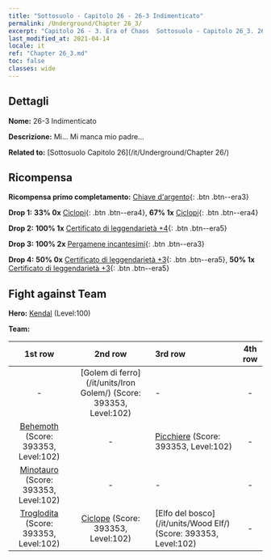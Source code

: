 ```yaml
---
title: "Sottosuolo - Capitolo 26 - 26-3 Indimenticato"
permalink: /Underground/Chapter 26_3/
excerpt: "Capitolo 26 - 3. Era of Chaos  Sottosuolo - Capitolo 26_3. 26-3 Indimenticato"
last_modified_at: 2021-04-14
locale: it
ref: "Chapter 26_3.md"
toc: false
classes: wide
---
```


## Dettagli

 **Nome:** 26-3 Indimenticato

 **Descrizione:** Mi... Mi manca mio padre...

 **Related to:** [Sottosuolo Capitolo 26](/it/Underground/Chapter 26/)

## Ricompensa

 **Ricompensa primo completamento:** [Chiave d'argento](/it/Items/con_693/){: .btn .btn--era3}

 **Drop 1:** **33% 0x** [Ciclopi](/it/Items/unt_222/){: .btn .btn--era4}, **67% 1x** [Ciclopi](/it/Items/unt_222/){: .btn .btn--era4}

 **Drop 2:** **100% 1x** [Certificato di leggendarietà +4](/it/Items/mat_95/){: .btn .btn--era5}

 **Drop 3:** **100% 2x** [Pergamene incantesimi](/it/Items/con_694/){: .btn .btn--era3}

 **Drop 4:** **50% 0x** [Certificato di leggendarietà +3](/it/Items/mat_88/){: .btn .btn--era5}, **50% 1x** [Certificato di leggendarietà +3](/it/Items/mat_88/){: .btn .btn--era5}


## Fight against Team
 **Hero:** [Kendal](/it/heroes/Kendal/) (Level:100)

 **Team:**


  | 1st row | 2nd row | 3rd row | 4th row |
  |:----:|:----:|:----|:----:|
  | - | [Golem di ferro](/it/units/Iron Golem/) (Score: 393353, Level:102)  | - | - |
  | [Behemoth](/it/units/Behemoth/) (Score: 393353, Level:102)  | - | [Picchiere](/it/units/Pikeman/) (Score: 393353, Level:102)  | - |
  | [Minotauro](/it/units/Minotaur/) (Score: 393353, Level:102)  | - | - | - |
  | [Troglodita](/it/units/Troglodyte/) (Score: 393353, Level:102)  | [Ciclope](/it/units/Cyclops/) (Score: 393353, Level:102)  | [Elfo del bosco](/it/units/Wood Elf/) (Score: 393353, Level:102)  | - |


